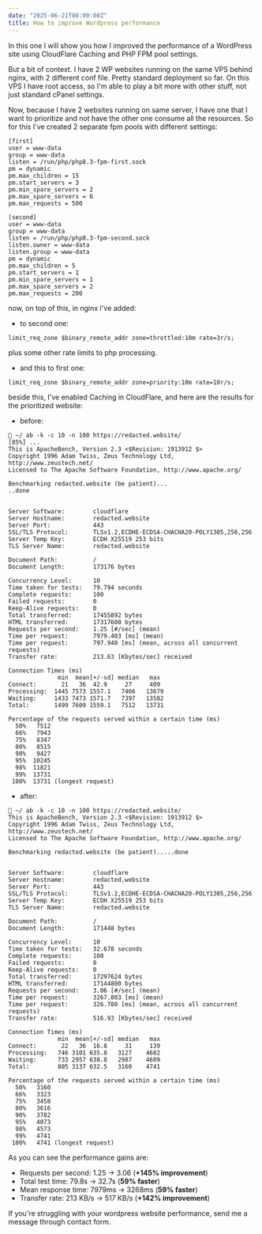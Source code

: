 ```yaml
---
date: "2025-06-21T00:00:00Z"
title: How to improve Wordpress performance
---
```


In this one I will show you how I improved the performance of a WordPress site using CloudFlare Caching and PHP FPM pool settings.

But a bit of context. I have 2 WP websites running on the same VPS behind nginx, with 2 different conf file. Pretty standard deployment so far. On this VPS I have root access, so I'm able to play a bit more with other stuff, not just standard cPanel settings.

Now, because I have 2 websites running on same server, I have one that I want to prioritize and not have the other one consume all the resources. So for this I've created 2 separate fpm pools with different settings:

```
[first]
user = www-data
group = www-data
listen = /run/php/php8.3-fpm-first.sock
pm = dynamic
pm.max_children = 15
pm.start_servers = 3
pm.min_spare_servers = 2
pm.max_spare_servers = 6
pm.max_requests = 500
```
```
[second]
user = www-data
group = www-data
listen = /run/php/php8.3-fpm-second.sock
listen.owner = www-data
listen.group = www-data
pm = dynamic
pm.max_children = 5
pm.start_servers = 1
pm.min_spare_servers = 1
pm.max_spare_servers = 2
pm.max_requests = 200
```
now, on top of this, in nginx I've added:
* to second one:
```
limit_req_zone $binary_remote_addr zone=throttled:10m rate=3r/s;
```
plus some other rate limits to php processing. 

* and this to first one:
```
limit_req_zone $binary_remote_addr zone=priority:10m rate=10r/s;
```

beside this, I've enabled Caching in CloudFlare, and here are the results for the prioritized website:
* before:
```
 ~/ ab -k -c 10 -n 100 https://redacted.website/                                                                                                                                                                                                     [85%] ...
This is ApacheBench, Version 2.3 <$Revision: 1913912 $>
Copyright 1996 Adam Twiss, Zeus Technology Ltd, http://www.zeustech.net/
Licensed to The Apache Software Foundation, http://www.apache.org/

Benchmarking redacted.website (be patient)...
..done


Server Software:        cloudflare
Server Hostname:        redacted.website
Server Port:            443
SSL/TLS Protocol:       TLSv1.2,ECDHE-ECDSA-CHACHA20-POLY1305,256,256
Server Temp Key:        ECDH X25519 253 bits
TLS Server Name:        redacted.website

Document Path:          /
Document Length:        173176 bytes

Concurrency Level:      10
Time taken for tests:   79.794 seconds
Complete requests:      100
Failed requests:        0
Keep-Alive requests:    0
Total transferred:      17455892 bytes
HTML transferred:       17317600 bytes
Requests per second:    1.25 [#/sec] (mean)
Time per request:       7979.403 [ms] (mean)
Time per request:       797.940 [ms] (mean, across all concurrent requests)
Transfer rate:          213.63 [Kbytes/sec] received

Connection Times (ms)
              min  mean[+/-sd] median   max
Connect:       21   36  42.9     27     409
Processing:  1445 7573 1557.1   7466   13679
Waiting:     1433 7473 1571.7   7397   13582
Total:       1499 7609 1559.1   7512   13731

Percentage of the requests served within a certain time (ms)
  50%   7512
  66%   7943
  75%   8347
  80%   8515
  90%   9427
  95%  10245
  98%  11821
  99%  13731
 100%  13731 (longest request)
```

* after:
```
 ~/ ab -k -c 10 -n 100 https://redacted.website/                                                       
This is ApacheBench, Version 2.3 <$Revision: 1913912 $>
Copyright 1996 Adam Twiss, Zeus Technology Ltd, http://www.zeustech.net/
Licensed to The Apache Software Foundation, http://www.apache.org/

Benchmarking redacted.website (be patient).....done


Server Software:        cloudflare
Server Hostname:        redacted.website
Server Port:            443
SSL/TLS Protocol:       TLSv1.2,ECDHE-ECDSA-CHACHA20-POLY1305,256,256
Server Temp Key:        ECDH X25519 253 bits
TLS Server Name:        redacted.website

Document Path:          /
Document Length:        171448 bytes

Concurrency Level:      10
Time taken for tests:   32.678 seconds
Complete requests:      100
Failed requests:        0
Keep-Alive requests:    0
Total transferred:      17297624 bytes
HTML transferred:       17144800 bytes
Requests per second:    3.06 [#/sec] (mean)
Time per request:       3267.803 [ms] (mean)
Time per request:       326.780 [ms] (mean, across all concurrent requests)
Transfer rate:          516.93 [Kbytes/sec] received

Connection Times (ms)
              min  mean[+/-sd] median   max
Connect:       22   36  16.8     31     139
Processing:   746 3101 635.8   3127    4682
Waiting:      733 2957 638.8   2987    4609
Total:        805 3137 632.5   3160    4741

Percentage of the requests served within a certain time (ms)
  50%   3160
  66%   3323
  75%   3458
  80%   3616
  90%   3782
  95%   4073
  98%   4573
  99%   4741
 100%   4741 (longest request)
```

As you can see the performance gains are:
* Requests per second: 1.25 → 3.06 (**+145% improvement**)
* Total test time: 79.8s → 32.7s (**59% faster**)
* Mean response time: 7979ms → 3268ms (**59% faster**)
* Transfer rate: 213 KB/s → 517 KB/s (**+142% improvement**)


If you're struggling with your wordpress website performance, send me a message through contact form.
